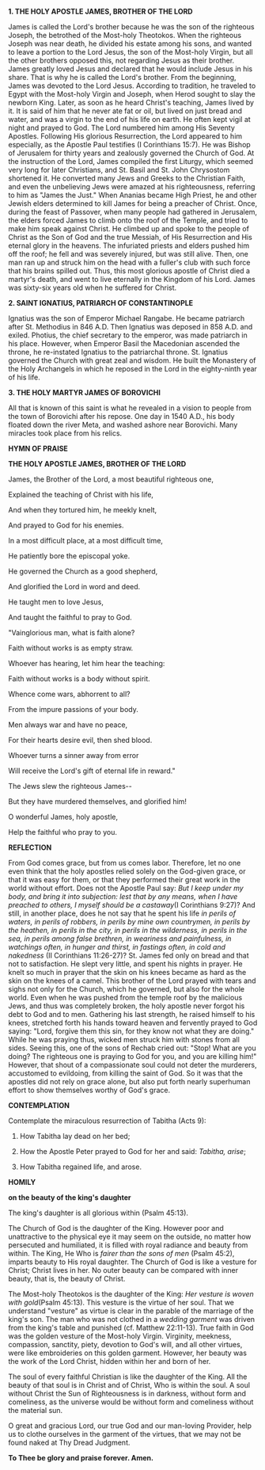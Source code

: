 
**1. THE HOLY APOSTLE JAMES, BROTHER OF THE LORD** 

James is called the Lord's brother because he was the son of the righteous Joseph, the betrothed of the Most-holy Theotokos. When the righteous Joseph was near death, he divided his estate among his sons, and wanted to leave a portion to the Lord Jesus, the son of the Most-holy Virgin, but all the other brothers opposed this, not regarding Jesus as their brother. James greatly loved Jesus and declared that he would include Jesus in his share. That is why he is called the Lord's brother. From the beginning, James was devoted to the Lord Jesus. According to tradition, he traveled to Egypt with the Most-holy Virgin and Joseph, when Herod sought to slay the newborn King. Later, as soon as he heard Christ's teaching, James lived by it. It is said of him that he never ate fat or oil, but lived on just bread and water, and was a virgin to the end of his life on earth. He often kept vigil at night and prayed to God. The Lord numbered him among His Seventy Apostles. Following His glorious Resurrection, the Lord appeared to him especially, as the Apostle Paul testifies (I Corinthians 15:7). He was Bishop of Jerusalem for thirty years and zealously governed the Church of God. At the instruction of the Lord, James compiled the first Liturgy, which seemed very long for later Christians, and St. Basil and St. John Chrysostom shortened it. He converted many Jews and Greeks to the Christian Faith, and even the unbelieving Jews were amazed at his righteousness, referring to him as "James the Just." When Ananias became High Priest, he and other Jewish elders determined to kill James for being a preacher of Christ. Once, during the feast of Passover, when many people had gathered in Jerusalem, the elders forced James to climb onto the roof of the Temple, and tried to make him speak against Christ. He climbed up and spoke to the people of Christ as the Son of God and the true Messiah, of His Resurrection and His eternal glory in the heavens. The infuriated priests and elders pushed him off the roof; he fell and was severely injured, but was still alive. Then, one man ran up and struck him on the head with a fuller's club with such force that his brains spilled out. Thus, this most glorious apostle of Christ died a martyr's death, and went to live eternally in the Kingdom of his Lord. James was sixty-six years old when he suffered for Christ.

**2. SAINT IGNATIUS, PATRIARCH OF CONSTANTINOPLE**

Ignatius was the son of Emperor Michael Rangabe. He became patriarch after St. Methodius in 846 A.D. Then Ignatius was deposed in 858 A.D. and exiled. Photius, the chief secretary to the emperor, was made patriarch in his place. However, when Emperor Basil the Macedonian ascended the throne, he re-instated Ignatius to the patriarchal throne. St. Ignatius governed the Church with great zeal and wisdom. He built the Monastery of the Holy Archangels in which he reposed in the Lord in the eighty-ninth year of his life.

**3. THE HOLY MARTYR JAMES OF BOROVICHI**

All that is known of this saint is what he revealed in a vision to people from the town of Borovichi after his repose. One day in 1540 A.D., his body floated down the river Meta, and washed ashore near Borovichi. Many miracles took place from his relics.


**HYMN OF PRAISE**

**THE HOLY APOSTLE JAMES, BROTHER OF THE LORD**

James, the Brother of the Lord, a most beautiful righteous one,

Explained the teaching of Christ with his life,

And when they tortured him, he meekly knelt,

And prayed to God for his enemies.

In a most difficult place, at a most difficult time,

He patiently bore the episcopal yoke.

He governed the Church as a good shepherd,

And glorified the Lord in word and deed.

He taught men to love Jesus,

And taught the faithful to pray to God.

"Vainglorious man, what is faith alone?

Faith without works is as empty straw.

Whoever has hearing, let him hear the teaching:

Faith without works is a body without spirit.

Whence come wars, abhorrent to all?

From the impure passions of your body.

Men always war and have no peace,

For their hearts desire evil, then shed blood.

Whoever turns a sinner away from error

Will receive the Lord's gift of eternal life in reward."

The Jews slew the righteous James--

But they have murdered themselves, and glorified him!

O wonderful James, holy apostle,

Help the faithful who pray to you.


**REFLECTION**

From God comes grace, but from us comes labor. Therefore, let no one even think that the holy apostles relied solely on the God-given grace, or that it was easy for them, or that they performed their great work in the world without effort. Does not the Apostle Paul say: *But I keep under my body, and bring it into subjection: lest that by any means, when I have preached to others, I myself should be a castaway*(I Corinthians 9:27)? And still, in another place, does he not say that he spent his life *in perils of waters, in perils of robbers, in perils by mine own countrymen, in perils by the heathen, in perils in the city, in perils in the wilderness, in perils in the sea, in perils among false brethren, in weariness and painfulness, in watchings often, in hunger and thirst, in fastings often, in cold and nakedness* (II Corinthians 11:26-27)? St. James fed only on bread and that not to satisfaction. He slept very little, and spent his nights in prayer. He knelt so much in prayer that the skin on his knees became as hard as the skin on the knees of a camel. This brother of the Lord prayed with tears and sighs not only for the Church, which he governed, but also for the whole world. Even when he was pushed from the temple roof by the malicious Jews, and thus was completely broken, the holy apostle never forgot his debt to God and to men. Gathering his last strength, he raised himself to his knees, stretched forth his hands toward heaven and fervently prayed to God saying: "Lord, forgive them this sin, for they know not what they are doing." While he was praying thus, wicked men struck him with stones from all sides. Seeing this, one of the sons of Rechab cried out: "Stop! What are you doing? The righteous one is praying to God for you, and you are killing him!" However, that shout of a compassionate soul could not deter the murderers, accustomed to evildoing, from killing the saint of God. So it was that the apostles did not rely on grace alone, but also put forth nearly superhuman effort to show themselves worthy of God's grace.
 

**CONTEMPLATION**

Contemplate the miraculous resurrection of Tabitha (Acts 9):

1.  How Tabitha lay dead on her bed;

1.  How the Apostle Peter prayed to God for her and said: *Tabitha, arise*;

1.  How Tabitha regained life, and arose.



**HOMILY**

**on the beauty of the king's daughter**

The king's daughter is all glorious within (Psalm 45:13).

The Church of God is the daughter of the King. However poor and unattractive to the physical eye it may seem on the outside, no matter how persecuted and humiliated, it is filled with royal radiance and beauty from within. The King, He Who is *fairer than the sons of men* (Psalm 45:2), imparts beauty to His royal daughter. The Church of God is like a vesture for Christ; Christ lives in her. No outer beauty can be compared with inner beauty, that is, the beauty of Christ.

The Most-holy Theotokos is the daughter of the King: *Her vesture is woven with gold*(Psalm 45:13). This vesture is the virtue of her soul. That we understand "vesture" as virtue is clear in the parable of the marriage of the king's son. The man who was not clothed in a *wedding garment* was driven from the king's table and punished (cf. Matthew 22:11-13). True faith in God was the golden vesture of the Most-holy Virgin. Virginity, meekness, compassion, sanctity, piety, devotion to God's will, and all other virtues, were like embroideries on this golden garment. However, her beauty was the work of the Lord Christ, hidden within her and born of her.

The soul of every faithful Christian is like the daughter of the King. All the beauty of that soul is in Christ and of Christ, Who is within the soul. A soul without Christ the Sun of Righteousness is in darkness, without form and comeliness, as the universe would be without form and comeliness without the material sun. 

O great and gracious Lord, our true God and our man-loving Provider, help us to clothe ourselves in the garment of the virtues, that we may not be found naked at Thy Dread Judgment.

**To Thee be glory and praise forever. Amen.**
